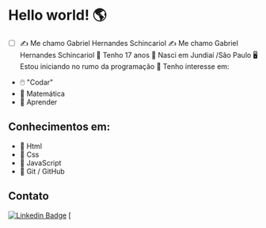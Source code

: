 # Hello world!  🌎
 - [ ] ✍️ Me chamo Gabriel Hernandes Schincariol
✍️ Me chamo Gabriel Hernandes Schincariol 
📅 Tenho 17 anos 
🌇 Nasci em Jundiaí /São Paulo 
 🖥️ Estou iniciando no rumo da programação 
 📌 Tenho interesse em: 
 - 🖱️ "Codar"
 - 🧮 Matemática
 - 📖 Aprender

## Conhecimentos em:

 - 🏁 Html
 - 🏁 Css
 - 🏁 JavaScript
 - 📁 Git / GitHub

## Contato

[![Linkedin Badge](https://img.shields.io/badge/-Gabriel%20Schincariol-blue?style=flat-square&logo=Linkedin&logoColor=white&link=https://www.linkedin.com/in/gabrielschincariol/)](https://www.linkedin.com/in/gabrielschincariol/) 
[
